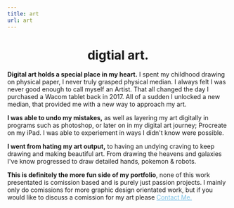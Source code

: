 ```yaml
---
title: art
url: art
---
```


<style>
/* Donate */
 .donate-button-container {
    display: flex;
    justify-content: center;
    align-items: center;
  }

  .donate-button  {
    display: flex;
    align-items: center;
    padding: 10px;
    border-radius: 10px;
    background: linear-gradient(-45deg, #ee7752, #e73c7e, #23a6d5, #23d5ab);
    background-size: 400% 400%;
    animation: gradient 15s ease infinite;
    width: 250px;
    transition: background-color 0.3s, filter 0.3s, border-color 0.3s;
    border: 2px solid transparent; /* Add transparent border */
    box-sizing: border-box; /* Include border in dimensions */
  }

  .donate-button:hover {
    background: linear-gradient(-45deg, #ee7752, #e73c7e, #23a6d5, #23d5ab);
    animation: gradient 15s ease infinite;
    background-size: 400% 400%;
    filter: brightness(210%); /* Increase brightness by 10% */
  }

  .donate-button:hover .text {
    color: yellow;
  }

  .donate-button .icon {
    margin-right: 10px;
  }

  .donate-button .text {
    text-align: center;
    flex-grow: 1;
    transition: color 0.3s;
  }
  @keyframes gradient {
    0% {
      background-position: 0% 50%;
    }
    50% {
      background-position: 100% 50%;
    }
    100% {
      background-position: 0% 50%;
    }
  }
</style>

<div align="center">
    <h1>digtial art.</h1>
</div>

**Digital art holds a special place in my heart.** I spent my childhood drawing on physical paper, I never truly grasped physical median. I always felt I was never good enough to call myself an Artist. That all changed the day I purchased a Wacom tablet back in 2017. All of a sudden I unlocked a new median, that provided me with a new way to approach my art. 

**I was able to undo my mistakes,** as well as layering my art digitally in programs such as photoshop, or later on in my digital art journey; Procreate on my iPad. I was able to experiement in ways I didn't know were possible. 

**I went from hating my art output,** to having an undying craving to keep drawing and making beautiful art. From drawing the heavens and galaxies I've know progressed to draw detailed hands, pokemon & robots. 

**This is definitely the more fun side of my portfolio**, none of this work presentated is comission based and is purely just passion projects. I mainly only do comissions for more graphic design orientated work, but if you would like to discuss a comission for my art please <a style="color: #7EC2E6;" href="https://seth.nz/contact">Contact Me.</a> </strong>
